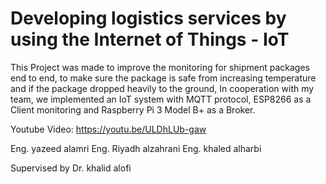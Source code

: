 # Developing logistics services by using the Internet of Things - IoT

This Project was made to improve the monitoring for shipment packages end to end, to make sure the package is safe from increasing temperature and if the package dropped heavily to the ground, In cooperation with my team, we implemented an IoT system with MQTT protocol, ESP8266 as a Client monitoring and Raspberry Pi 3 Model B+ as a Broker.

Youtube Video: https://youtu.be/ULDhLUb-gaw

Eng. yazeed alamri
Eng. Riyadh alzahrani
Eng. khaled alharbi

Supervised by Dr. khalid alofi
